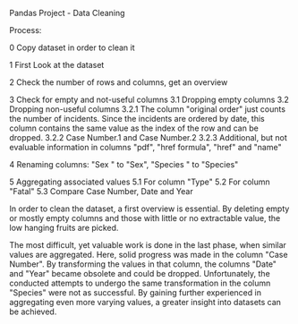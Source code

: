 Pandas Project - Data Cleaning

Process:

0 Copy dataset in order to clean it

1 First Look at the dataset

2 Check the number of rows and columns, get an overview

3 Check for empty and not-useful columns
3.1 Dropping empty columns
3.2 Dropping non-useful columns
3.2.1 The column "original order" just counts the number of incidents. Since the incidents are ordered by date, this column contains the same value as the index of the row and can be dropped.
3.2.2 Case Number.1 and Case Number.2
3.2.3 Additional, but not evaluable information in columns "pdf", "href formula", "href" and "name"

4 Renaming columns: "Sex " to "Sex", "Species " to "Species"

5 Aggregating associated values
5.1 For column "Type"
5.2 For column "Fatal"
5.3 Compare Case Number, Date and Year


In order to clean the dataset, a first overview is essential. By deleting empty or mostly empty columns and those with little or no extractable value, the low hanging fruits are picked.

The most difficult, yet valuable work is done in the last phase, when similar values are aggregated. Here, solid progress was made in the column "Case Number". By transforming the values in that column, the columns "Date" and "Year" became obsolete and could be dropped. Unfortunately, the conducted attempts to undergo the same transformation in the column "Species" were not as successful. By gaining further experienced in aggregating even more varying values, a greater insight into datasets can be achieved.